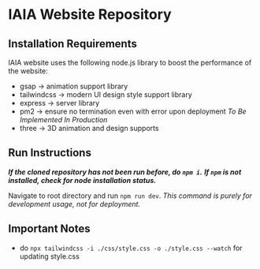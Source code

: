 # IAIA Website Repository

## Installation Requirements
IAIA website uses the following node.js library to boost the performance of the website:
 - gsap &rarr; animation support library
 - tailwindcss &rarr; modern UI design style support library
 - express &rarr; server library
 - pm2 &rarr; ensure no termination even with error upon deployment _To Be Implemented In Production_
 - three &rarr; 3D animation and design supports

## Run Instructions

***If the cloned repository has not been run before, do ```npm i```.***
***If ```npm``` is not installed, check for node installation status.***

Navigate to root directory and run ```npm run dev```. _This command is purely for development usage, not for deployment._


## Important Notes

* do `npx tailwindcss -i ./css/style.css -o ./style.css --watch` for updating style.css
